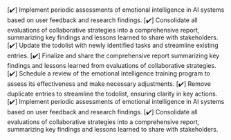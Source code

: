 [✔️] Implement periodic assessments of emotional intelligence in AI systems based on user feedback and research findings.
[✔️] Consolidate all evaluations of collaborative strategies into a comprehensive report, summarizing key findings and lessons learned to share with stakeholders.
[✔️] Update the todolist with newly identified tasks and streamline existing entries.
[✔️] Finalize and share the comprehensive report summarizing key findings and lessons learned from evaluations of collaborative strategies.
[✔️] Schedule a review of the emotional intelligence training program to assess its effectiveness and make necessary adjustments.
[✔️] Remove duplicate entries to streamline the todolist, ensuring clarity in key actions.
[✔️] Implement periodic assessments of emotional intelligence in AI systems based on user feedback and research findings.
[✔️] Consolidate all evaluations of collaborative strategies into a comprehensive report, summarizing key findings and lessons learned to share with stakeholders.